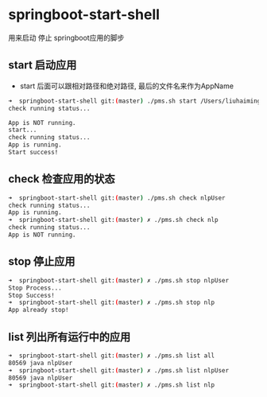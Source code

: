 # springboot-start-shell
用来启动 停止 springboot应用的脚步

## start 启动应用

* start 后面可以跟相对路径和绝对路径, 最后的文件名来作为AppName

``` sh
➜  springboot-start-shell git:(master) ./pms.sh start /Users/liuhaiming/Documents/workspace/raventech/code/nlp/nlp-user/target/nlpUser.jar
check running status...

App is NOT running.
start...
check running status...
App is running.
Start success!
```

## check 检查应用的状态

``` sh
➜  springboot-start-shell git:(master) ./pms.sh check nlpUser
check running status...
App is running.
➜  springboot-start-shell git:(master) ✗ ./pms.sh check nlp
check running status...
App is NOT running.
```

## stop 停止应用

``` sh
➜  springboot-start-shell git:(master) ✗ ./pms.sh stop nlpUser
Stop Process...
Stop Success!
➜  springboot-start-shell git:(master) ✗ ./pms.sh stop nlp
App already stop!
```

## list 列出所有运行中的应用

``` sh
➜  springboot-start-shell git:(master) ✗ ./pms.sh list all
80569 java nlpUser
➜  springboot-start-shell git:(master) ✗ ./pms.sh list nlpUser
80569 java nlpUser
➜  springboot-start-shell git:(master) ✗ ./pms.sh list nlp

```

